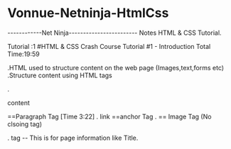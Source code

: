# Vonnue-Netninja-HtmlCss

------------Net Ninja------------------------
Notes HTML & CSS Tutorial.


Tutorial :1
#HTML & CSS Crash Course Tutorial #1 - Introduction
Total Time:19:59


.HTML used to structure content on the web page 
(Images,text,forms etc)
.Structure content using HTML tags


.<p>content</p>==Paragraph Tag [Time 3:22]
.<a> link </a> ==anchor Tag
.<img> == Image Tag (No clsoing tag)

.<head> tag -- This is for page information like Title.
<title> tag -- List in the top
<body> tag --  This is for visible page conten.

>>>Add a local development server foe live refresh==Add extension [15:40]
>>>Inspect the page [17:45]
